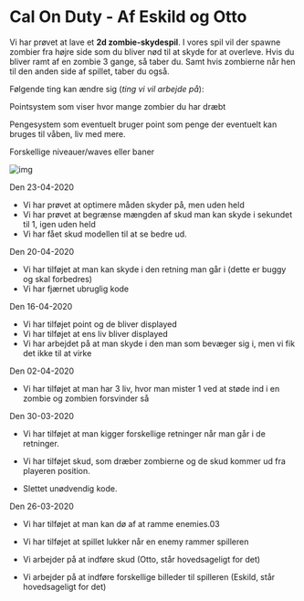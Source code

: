 # Cal On Duty - Af Eskild og Otto

Vi har prøvet at lave et **2d zombie-skydespil**. I vores spil vil der spawne zombier fra højre side som du bliver nød til at skyde for at overleve. Hvis du bliver ramt af en zombie 3 gange, så taber du. Samt hvis zombierne når hen til den anden side af spillet, taber du også.



Følgende ting kan ændre sig (*ting vi vil arbejde på*):

Pointsystem som viser hvor mange zombier du har dræbt

Pengesystem som eventuelt bruger point som penge der eventuelt kan bruges til våben, liv med mere.

Forskellige niveauer/waves eller baner



![img](https://media.discordapp.net/attachments/687977293179912234/695242090971398164/unknown.png?width=720&height=470)

Den 23-04-2020
- Vi har prøvet at optimere måden skyder på, men uden held
- Vi har prøvet at begrænse mængden af skud man kan skyde i sekundet til 1, igen uden held
- Vi har fået skud modellen til at se bedre ud.

Den 20-04-2020
- Vi har tilføjet at man kan skyde i den retning man går i (dette er buggy og skal forbedres)
- Vi har fjærnet ubruglig kode

Den 16-04-2020
- Vi har tilføjet point og de bliver displayed
- Vi har tilføjet at ens liv bliver displayed
- Vi har arbejdet på at man skyde i den man som bevæger sig i, men vi fik det ikke til at virke


Den 02-04-2020

- Vi har tilføjet at man har 3 liv, hvor man mister 1 ved at støde ind i en zombie og zombien forsvinder så


Den 30-03-2020 

- Vi har tilføjet at man kigger forskellige retninger når man går i de retninger. 

- Vi har tilføjet skud, som dræber zombierne og de skud kommer ud fra playeren position.

- Slettet unødvendig kode.


Den 26-03-2020

- Vi har tilføjet at man kan dø af at ramme enemies.03

- Vi har tilføjet at spillet lukker når en enemy rammer spilleren

- Vi arbejder på at indføre skud (Otto, står hovedsageligt for det)

- Vi arbejder på at indføre forskellige billeder til spilleren (Eskild, står hovedsageligt for det)

